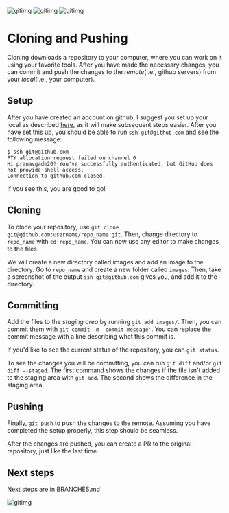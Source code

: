 ![gitimg](https://user-images.githubusercontent.com/96721856/158071911-2330b22a-5006-4fd1-90d7-8d4b90184c0d.png)
![gitimg](https://user-images.githubusercontent.com/96721856/158071925-ccdaf644-ddf4-4b4c-b3e2-a805f38b2641.png)
![gitimg](https://user-images.githubusercontent.com/96721856/158071928-9370f0c8-d8e6-46de-b0c4-d71d6938cf9a.png)
# Cloning and Pushing

Cloning downloads a repository to your computer, where you can work on it using your favorite tools. After you have made the necessary changes, you can commit and push the changes to the *remote*(i.e., github servers) from your *local*(i.e., your computer).

## Setup

After you have created an account on github, I suggest you set up your local as described [here](https://docs.github.com/en/authentication/connecting-to-github-with-ssh), as it will make subsequent steps easier. After you have set this up, you should be able to run `ssh git@github.com` and see the following message:

```
$ ssh git@github.com
PTY allocation request failed on channel 0
Hi pranavgade20! You've successfully authenticated, but GitHub does not provide shell access.
Connection to github.com closed.
```

If you see this, you are good to go!

## Cloning

To clone your repository, use `git clone git@github.com:username/repo_name.git`. Then, change directory to `repo_name` with `cd repo_name`. You can now use any editor to make changes to the files.

We will create a new directory called images and add an image to the directory. Go to `repo_name` and create a new folder called `images`. Then, take a screenshot of the output `ssh git@github.com` gives you, and add it to the directory.

## Committing

Add the files to the *staging area* by running  `git add images/`. Then, you can commit them with `git commit -m 'commit message'`. You can replace the commit message with a line describing what this commit is.

If you'd like to see the current status of the repository, you can `git status`.

To see the changes you will be committing, you can run `git diff` and/or `git diff --staged`. The first command shows the changes if the file isn't added to the staging area with `git add`. The second shows the difference in the staging area.

## Pushing

Finally, `git push` to push the changes to the remote. Assuming you have completed the setup properly, this step should be seamless.

After the changes are pushed, you can create a PR to the original repository, just like the last time.

## Next steps

Next steps are in BRANCHES.md



![gitimg](https://user-images.githubusercontent.com/96721856/158071945-76354345-c4cf-4b43-81df-db19233c0217.png)
